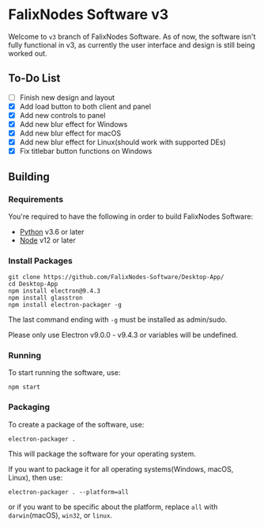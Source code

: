 # FalixNodes Software v3
Welcome to `v3` branch of FalixNodes Software.
As of now, the software isn't fully functional in v3, as currently the user interface and design is still being worked out.

## To-Do List
 - [ ] Finish new design and layout
 - [x] Add load button to both client and panel
 - [x] Add new controls to panel
 - [x] Add new blur effect for Windows
 - [x] Add new blur effect for macOS
 - [x] Add new blur effect for Linux(should work with supported DEs)
 - [x] Fix titlebar button functions on Windows

## Building
### Requirements

You're required to have the following in order to build FalixNodes Software:
 - [Python](https://www.python.org/downloads/) v3.6 or later
 - [Node](https://nodejs.org/en/download/) v12 or later

### Install Packages
```
git clone https://github.com/FalixNodes-Software/Desktop-App/
cd Desktop-App
npm install electron@9.4.3
npm install glasstron
npm install electron-packager -g
```
The last command ending with `-g` must be installed as admin/sudo.

Please only use Electron v9.0.0 - v9.4.3 or variables will be undefined.

### Running
To start running the software, use:
```
npm start
```
### Packaging
To create a package of the software, use:
```
electron-packager .
```
This will package the software for your operating system.

If you want to package it for all operating systems(Windows, macOS, Linux), then use:
```
electron-packager . --platform=all
```
or if you want to be specific about the platform, replace `all` with `darwin`(macOS), `win32`, or `linux`.
